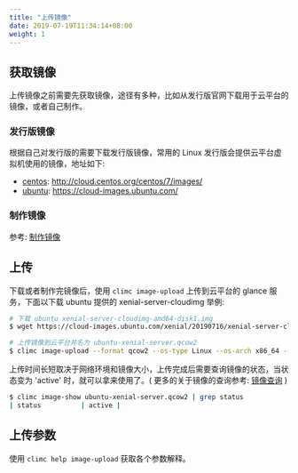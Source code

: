 ```yaml
---
title: "上传镜像"
date: 2019-07-19T11:34:14+08:00
weight: 1
---
```


## 获取镜像

上传镜像之前需要先获取镜像，途径有多种，比如从发行版官网下载用于云平台的镜像，或者自己制作。

### 发行版镜像

根据自己对发行版的需要下载发行版镜像，常用的 Linux 发行版会提供云平台虚拟机使用的镜像，地址如下:

- [centos](http://cloud.centos.org/centos/7/images/): http://cloud.centos.org/centos/7/images/
- [ubuntu](https://cloud-images.ubuntu.com/): https://cloud-images.ubuntu.com/

### 制作镜像

参考: [制作镜像](/howto/image/create/)

## 上传

下载或者制作完镜像后，使用 `climc image-upload` 上传到云平台的 glance 服务，下面以下载 ubuntu 提供的 xenial-server-cloudimg 举例:

```bash
# 下载 ubuntu xenial-server-cloudimg-amd64-disk1.img 
$ wget https://cloud-images.ubuntu.com/xenial/20190716/xenial-server-cloudimg-amd64-disk1.img

# 上传镜像到云平台并名为 ubuntu-xenial-server.qcow2
$ climc image-upload --format qcow2 --os-type Linux --os-arch x86_64 --public ubuntu-xenial-server.qcow2 ./xenial-server-cloudimg-amd64-disk1.img
```

上传时间长短取决于网络环境和镜像大小，上传完成后需要查询镜像的状态，当状态变为 'active' 时，就可以拿来使用了。( 更多的关于镜像的查询参考: [镜像查询](/howto/image/query/) )

```bash
$ climc image-show ubuntu-xenial-server.qcow2 | grep status
| status          | active |
```

## 上传参数

使用 `climc help image-upload` 获取各个参数解释。
